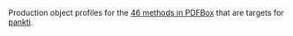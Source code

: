 Production object profiles for the [46 methods in PDFBox](https://github.com/castor-software/pankti-experiments/tree/master/pdfbox) that are targets for [pankti](https://github.com/castor-software/pankti).

